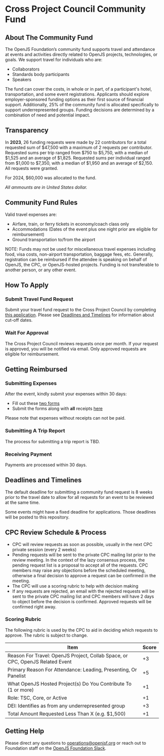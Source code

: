 # Cross Project Council Community Fund

## About The Community Fund

The OpenJS Foundation’s community fund supports travel and attendance at events and activities directly related to OpenJS projects, technologies, or goals. We support travel for individuals who are:

* Collaborators
* Standards body participants
* Speakers

The fund can cover the costs, in whole or in part, of a participant's hotel, transportation, and some event registrations.
Applicants should explore employer-sponsored funding options as their first source of financial support.
Additionally, 25% of the community fund is allocated specifically to support underrepresented groups.
Funding decisions are determined by a combination of need and potential impact.

## Transparency

In **2023**, 26 funding requests were made by 22 contributors for a total requested sum of $47,500 with a maximum of 2 requests per contributor.
Requested sums per trip ranged from $750 to $5,750, with a median of $1,525 and an average of $1,825.
Requested sums per individual ranged from $1,000 to $7,350, with a median of $1,950 and an average of $2,150.
All requests were granted.

For 2024, $60,000 was allocated to the fund.

_All ammounts are in United States dollar._

## Community Fund Rules

Valid travel expenses are:

* Airfare, train, or ferry tickets in economy/coach class only
* Accommodations (Dates of the event plus one night prior are eligible for reimbursement)
* Ground transportation to/from the airport

NOTE: Funds may not be used for miscellaneous travel expenses including food, visa costs, non-airport transportation, baggage fees, etc.
Generally, registration can be reimbursed if the attendee is speaking on behalf of OpenJS, the CPC, or OpenJS-hosted projects.
Funding is not transferable to another person, or any other event. 


## How To Apply

### Submit Travel Fund Request

Submit your travel fund request to the Cross Project Council by completing [this application](https://forms.gle/QDt3iqoXXB5Ycovz8).
Please see [Deadlines and Timelines](#deadlines-and-timelines) for information about cut-off dates. 

### Wait For Approval

The Cross Project Council reviews requests once per month. If your request is approved, you will be notified via email. Only
approved requests are eligible for reimbursement. 

## Getting Reimbursed

### Submitting Expenses

After the event, kindly submit your expenses within 30 days:

* Fill out these [two forms](https://drive.google.com/drive/folders/1E-dTuqnIWpZN2NP-1ioAWzK_W2zSwa_P?usp=share_link)
* Submit the forms along with **all** receipts [here](https://form.asana.com/?k=S6lGzAjHv2uv7M8llnhO_w&d=9283783873717)

Please note that expenses without receipts can not be paid.

### Submitting A Trip Report

The process for submitting a trip report is TBD.
<!-- Provide a trip report by filling out the following form. Preferably, also provide pictures and video of the 
event for use on social media. -->

### Receiving Payment

Payments are processed within 30 days.

## Deadlines and Timelines 

The default deadline for submitting a community fund request is 8 weeks prior to the travel date to allow for all requests for an event to be reviewed at the same time. 

Some events might have a fixed deadline for applications. Those deadlines will be posted to this repository.

## CPC Review Schedule & Process 

- CPC will review requests as soon as possible, usually in the next CPC private session (every 2 weeks)
- Pending requests will be sent to the private CPC mailing list prior to the review meeting.
  In the context of the lazy consensus process, the pending request list is a proposal to accept
  all of the requests. CPC members may raise any objections before the scheduled meeting,
  otherwise a final decision to approve a request can be confirmed in the meeting.
- The CPC will use a scoring rubric to help with decision making
- If any requests are rejected, an email with the rejected requests will be sent to the private
  CPC mailing list and CPC members will have 2 days to object before the decision is confirmed.
  Approved requests will be confirmed right away.

### Scoring Rubric

The following rubric is used by the CPC to aid in deciding which requests to approve. The rubric is subject to change. 

Item | Score
-- | --
Reason For Travel: OpenJS Project, Collab Space, or CPC, OpenJS Related Event | +3
Primary Reason For Attendance: Leading, Presenting, Or Panelist | +5
What OpenJS Hosted Project(s) Do You Contribute To (1 or more) | +1
Role: TSC, Core, or Active | +1
DEI: Identifies as from any underrepresented group | +3
Total Amount Requested Less Than X (e.g. $1,500) | +1


## Getting Help

Please direct any questions to operations@openjsf.org or reach out to Foundation staff on the [OpenJS Foundation Slack]([url](https://openjs-foundation.slack.com/archives/C01AM9J51J8)https://openjs-foundation.slack.com/archives/C01AM9J51J8).


